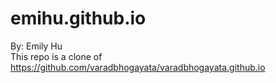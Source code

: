 # emihu.github.io

By: Emily Hu  
This repo is a clone of
https://github.com/varadbhogayata/varadbhogayata.github.io
